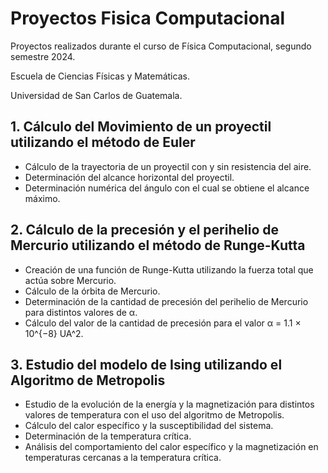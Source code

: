 # Proyectos Fisica Computacional
Proyectos realizados durante el curso de Física Computacional, segundo semestre 2024. 

Escuela de Ciencias Físicas y Matemáticas. 

Universidad de San Carlos de Guatemala.

## 1. Cálculo del Movimiento de un proyectil utilizando el método de Euler
* Cálculo de la trayectoria de un proyectil con y sin resistencia del aire.
* Determinación del alcance horizontal del proyectil.
* Determinación numérica del ángulo con el cual se obtiene el alcance máximo.

## 2. Cálculo de la precesión y el perihelio de Mercurio utilizando el método de Runge-Kutta
* Creación de una función de Runge-Kutta utilizando la fuerza total que actúa sobre Mercurio.
* Cálculo de la órbita de Mercurio.
* Determinación de la cantidad de precesión del perihelio de Mercurio para distintos valores de α.
* Cálculo del valor de la cantidad de precesión para el valor α = 1.1 × 10^{−8} UA^2.

## 3. Estudio del modelo de Ising utilizando el Algoritmo de Metropolis
* Estudio de la evolución de la energía y la magnetización para distintos valores de temperatura con el uso del algoritmo de Metropolis.
* Cálculo del calor específico y la susceptibilidad del sistema.
* Determinación de la temperatura crítica.
* Análisis del comportamiento del calor específico y la magnetización en temperaturas cercanas a la temperatura crítica.
